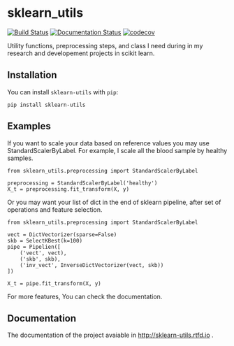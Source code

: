 # sklearn_utils

[![Build Status](https://travis-ci.org/MuhammedHasan/sklearn_utils.svg?branch=master)](https://travis-ci.org/MuhammedHasan/sklearn_utils) [![Documentation Status](https://readthedocs.org/projects/sklearn-utils/badge/?version=latest)](http://sklearn-utils.readthedocs.io/en/latest/?badge=latest) [![codecov](https://codecov.io/gh/MuhammedHasan/sklearn_utils/branch/master/graph/badge.svg)](https://codecov.io/gh/MuhammedHasan/sklearn_utils)

Utility functions, preprocessing steps, and class I need during in my research and developement projects in scikit learn.

## Installation

You can install `sklearn-utils` with `pip`:

```
pip install sklearn-utils
```

## Examples

If you want to scale your data based on reference values you may use StandardScalerByLabel. For example, I scale all the blood sample by healthy samples. 

```
from sklearn_utils.preprocessing import StandardScalerByLabel

preprocessing = StandardScalerByLabel('healthy')
X_t = preprocessing.fit_transform(X, y)

```

Or you may want your list of dict in the end of sklearn pipeline, after set of operations and feature selection.

```
from sklearn_utils.preprocessing import StandardScalerByLabel

vect = DictVectorizer(sparse=False) 
skb = SelectKBest(k=100)
pipe = Pipelien([
    ('vect', vect),
    ('skb', skb),
    ('inv_vect', InverseDictVectorizer(vect, skb))
])

X_t = pipe.fit_transform(X, y)

```

For more features, You can check the documentation.

## Documentation

The documentation of the project avaiable in http://sklearn-utils.rtfd.io .



